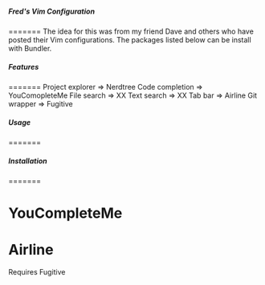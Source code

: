 ##### Fred's Vim Configuration
=======
The idea for this was from my friend Dave and others who have posted their Vim configurations.
The packages listed below can be install with Bundler.

##### Features
=======
Project explorer => Nerdtree
Code completion => YouComopleteMe
File search => XX
Text search => XX
Tab bar => Airline
Git wrapper => Fugitive

##### Usage
=======

##### Installation
=======
# YouCompleteMe

# Airline
Requires Fugitive
